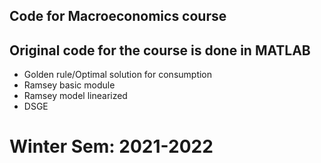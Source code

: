 ## Code for Macroeconomics course
## Original code for the course is done in MATLAB
- Golden rule/Optimal solution for consumption
- Ramsey basic module
- Ramsey model linearized
- DSGE
# Winter Sem: 2021-2022
